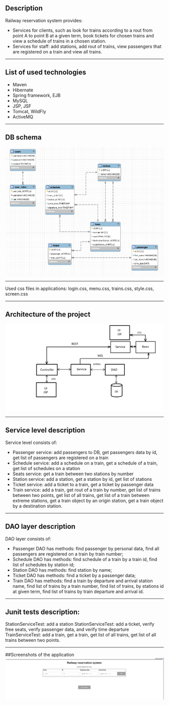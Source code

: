 ## Description

Railway reservation system provides: 
-	Services for clients, such as look for trains according to a rout from point A to point B at a given term, book tickets for chosen trains and view a schedule of trains in a chosen station.
-	Services for staff: add stations, add rout of trains, view passengers that are registered on a train and view all trains.

---
## List of used technologies

-	Maven
-	Hibernate
-	Spring framework, EJB
-	MySQL
-	JSP, JSF
-	Tomcat, WildFly
-	ActiveMQ

---
## DB schema
![Image description](https://github.com/vitalii7922/railway-reservation-system/blob/refactoring/src/main/java/com/tsystems/project/db/db.jpg)

---
Used css files in applications: login.css, menu.css, trains.css, style.css, screen.css

---
## Architecture of the project
![Image description](https://github.com/vitalii7922/railway-reservation-system/blob/refactoring/src/main/java/com/tsystems/project/db/Architecture.jpg)

---
## Service level description
Service level consists of:
- Passenger service: add passengers to DB, get passengers data by id, get list of passengers are registered on a train
- Schedule service:   add a schedule on a train, get a schedule of a train, get list of schedules on a station
- Seats service: get a train between two stations by number
- Station service: add a station, get a station by id, get list of stations
- Ticket service: add a ticket to a train, get a ticket by passenger data
- Train service: add a train, get rout of a train by number, get list of trains between two points, get list of all trains, get list of a train between extreme stations, get a train object by an origin station, get a train object by a destination station.

---
## DAO layer description
DAO layer consists of: 
- Passenger DAO has methods: find passenger by personal data, find all passengers are registered on a train by train number;
-  Schedule DAO has methods: find schedule of a train by a train id, find list of schedules by station id;
- Station DAO has methods: find station by name;
- Ticket DAO has methods: find a ticket by a passenger data;
- Train DAO has methods: find a train by departure and arrival station name, find list of trains by a train number, find list of trains, by stations id at given term, find list of trains by train departure and arrival id.

---
## Junit tests description:
StationServiceTest: add a station
StationServiceTest: add a ticket, verify free seats, verify passenger data, and verify time departure
TrainServiceTest: add a train, get a train, get list of all trains, get list of all trains between two points. 

---
##Screenshots of the application
![Search trains](https://github.com/vitalii7922/railway-reservation-system/blob/refactoring/src/main/java/com/tsystems/project/db/searchTrains.jpg)


